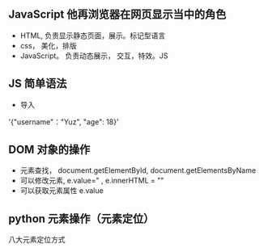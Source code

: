 
## JavaScript 他再浏览器在网页显示当中的角色
- HTML,  负责显示静态页面，展示。标记型语言
- css， 美化，排版
- JavaScript。 负责动态展示， 交互，特效。JS

## JS 简单语法

- 导入

'{"username"："Yuz", "age": 18}'


## DOM 对象的操作
- 元素查找， document.getElementById,   document.getElementsByName
- 可以修改元素, e.value=" ,   e.innerHTML = ""
- 可以获取元素属性  e.value


## python 元素操作（元素定位）
八大元素定位方式


